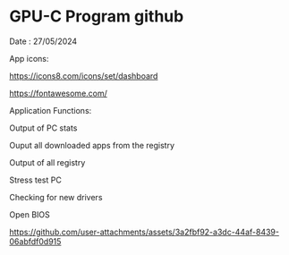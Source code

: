 # GPU-C Program github

Date : 27/05/2024

App icons:

https://icons8.com/icons/set/dashboard

https://fontawesome.com/

Application Functions:

Output of PC stats

Ouput all downloaded apps from the registry

Output of all registry

Stress test PC

Checking for new drivers

Open BIOS 


https://github.com/user-attachments/assets/3a2fbf92-a3dc-44af-8439-06abfdf0d915

